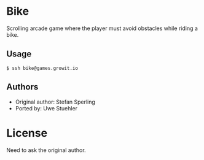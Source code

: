 # Bike
Scrolling arcade game where the player must avoid obstacles while riding a bike.

## Usage
```
$ ssh bike@games.growit.io
```

## Authors
- Original author: Stefan Sperling
- Ported by: Uwe Stuehler

# License
Need to ask the original author.
